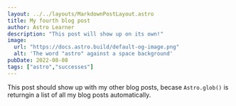 ```yaml
---
layout: ../../layouts/MarkdownPostLayout.astro
title: My fourth blog post
author: Astro Learner
description: "This post will show up on its own!"
image: 
  url: "https://docs.astro.build/default-og-image.png"
  alt: 'The word "astro" against a space background'
pubDate: 2022-08-08
tags: ["astro","successes"]
---
```

This post should show up with my other blog posts, becase `Astro.glob()` is returngin a list of all my blog posts automatically.
